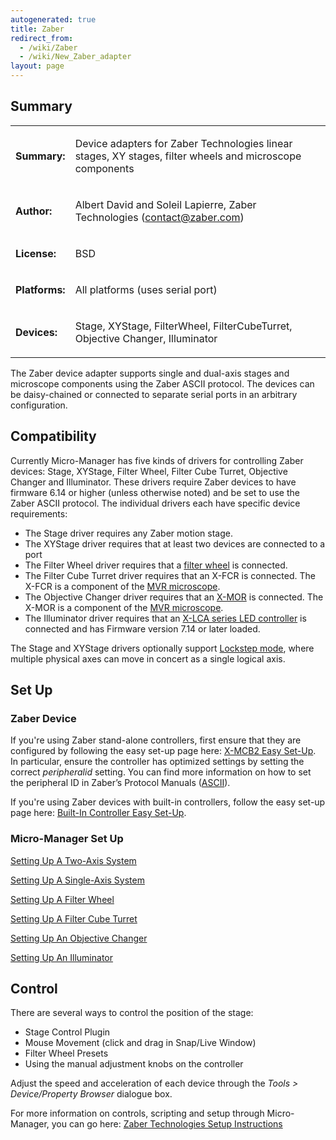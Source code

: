 ```yaml
---
autogenerated: true
title: Zaber
redirect_from:
  - /wiki/Zaber
  - /wiki/New_Zaber_adapter
layout: page
---
```


## Summary

<table>
<tr>
<td markdown="1">

**Summary:**

</td>
<td markdown="1">

Device adapters for Zaber Technologies linear stages, XY stages, filter
wheels and microscope components

</td>
</tr>
<tr>
<td markdown="1">

**Author:**

</td>
<td markdown="1">

Albert David and Soleil Lapierre, Zaber Technologies (contact@zaber.com)

</td>
</tr>
<tr>
<td markdown="1">

**License:**

</td>
<td markdown="1">

BSD

</td>
</tr>
<tr>
<td markdown="1">

**Platforms:**

</td>
<td markdown="1">

All platforms (uses serial port)

</td>
</tr>
<tr>
<td markdown="1">

**Devices:**

</td>
<td markdown="1">

Stage, XYStage, FilterWheel, FilterCubeTurret, Objective Changer, Illuminator

</td>
</tr>
</table>

The Zaber device adapter supports single and dual-axis stages and
microscope components using the Zaber ASCII protocol. The devices can be
daisy-chained or connected to separate serial ports in an arbitrary
configuration.

## Compatibility

Currently Micro-Manager has five kinds of drivers for controlling Zaber
devices: Stage, XYStage, Filter Wheel, Filter Cube Turret, Objective Changer and
Illuminator. These drivers require Zaber devices to have firmware 6.14
or higher (unless otherwise noted) and be set to use the Zaber ASCII
protocol. The individual drivers each have specific device requirements:

-   The Stage driver requires any Zaber motion stage.
-   The XYStage driver requires that at least two devices are connected
    to a port
-   The Filter Wheel driver requires that a [filter
    wheel](http://www.zaber.com/products/product_group.php?group=X-FWRX-FWR)
    is connected.
-   The Filter Cube Turret driver requires that an X-FCR is connected.
    The X-FCR is a component of the [MVR
    microscope](https://www.zaber.com/products/microscopes/MVR).
-   The Objective Changer driver requires that an [X-MOR](https://www.zaber.com/products/microscopes/X-MOR-E) is
    connected. The X-MOR is a component of the [MVR
    microscope](https://www.zaber.com/products/microscopes/MVR).
-   The Illuminator driver requires that an [X-LCA series LED
    controller](https://www.zaber.com/products/microscopes/X-LCA4) is
    connected and has Firmware version 7.14 or later loaded.

The Stage and XYStage drivers optionally support [Lockstep
mode](https://www.zaber.com/protocol-manual#topic_command_lockstep),
where multiple physical axes can move in concert as a single logical
axis.

## Set Up

### Zaber Device

If you're using Zaber stand-alone controllers, first ensure that they
are configured by following the easy set-up page here: [X-MCB2 Easy
Set-Up](http://www.zaber.com/products/product_group.php?group=X-MCB2&tab=Easy%20Set-up).
In particular, ensure the controller has optimized settings by setting
the correct *peripheralid* setting. You can find more information on how
to set the peripheral ID in Zaber’s Protocol Manuals
([ASCII](https://www.zaber.com/wiki/Manuals/ASCII_Protocol_Manual#peripheralid)).

If you're using Zaber devices with built-in controllers, follow the easy
set-up page here: [Built-In Controller Easy
Set-Up](http://www.zaber.com/products/product_group.php?group=X-FWR-E&tab=Easy%20Set-up).

### Micro-Manager Set Up

[Setting Up A Two-Axis
System](https://www.zaber.com/wiki/Software/MicroManager#Setting_Up_A_Two-Axis_System)

[Setting Up A Single-Axis
System](https://www.zaber.com/wiki/Software/MicroManager#Setting_Up_A_Single-Axis_System)

[Setting Up A Filter
Wheel](https://www.zaber.com/wiki/Software/MicroManager#Setting_Up_A_Filter_Wheel)

[Setting Up A Filter Cube
Turret](https://www.zaber.com/wiki/Software/MicroManager#Setting_Up_A_Filter_Cube_Turret)

[Setting Up An
Objective Changer](https://www.zaber.com/w/Software/MicroManager#Setting_Up_An_Objective_Changer)

[Setting Up An
Illuminator](https://www.zaber.com/w/Software/MicroManager#Setting_Up_An_Illuminator)

## Control

There are several ways to control the position of the stage:

-   Stage Control Plugin
-   Mouse Movement (click and drag in Snap/Live Window)
-   Filter Wheel Presets
-   Using the manual adjustment knobs on the controller

Adjust the speed and acceleration of each device through the *Tools &gt;
Device/Property Browser* dialogue box.

For more information on controls, scripting and setup through
Micro-Manager, you can go here: [Zaber Technologies Setup
Instructions](https://www.zaber.com/wiki/Software/MicroManager)
